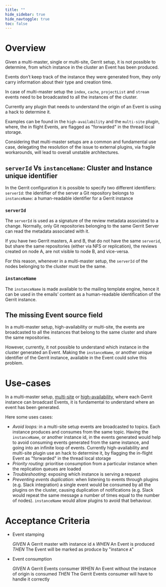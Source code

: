 ```yaml
---
title: ""
hide_sidebar: true
hide_navtoggle: true
toc: false
---
```


# Overview

Given a multi-master, single or multi-site, Gerrit setup, it is not possible to
determine, from which instance in the cluster an Event has been produced.

Events don’t keep track of the instance they were generated from, they only carry
information about their type and creation time.

In case of multi-master setup the `index`, `cache`, `projectList` and `stream`
events need to be broadcasted to all the instances of the cluster.

Currently any plugin that needs to understand the origin of an Event is using
a hack to determine it.

Examples can be found in the `high-availability` and the `multi-site` plugin,
where, the in flight Events, are flagged as "forwarded" in the thread local storage.

Considering that multi-master setups are a common and fundamental use case,
delegating the resolution of the issue to external plugins, via fragile workarounds,
will lead to overall unstable architectures.

## `serverId` Vs `instanceName`: Cluster and Instance unique identifier

In the Gerrit configuration it is possible to specify two different identifiers:
`serverId`: the identifier of the server a Git repository belongs to
`instanceName`: a human-readable identifier for a Gerrit instance

### `serverId`

The `serverId` is used as a signature of the review metadata associated to a change.
Normally, only Git repositories belonging to the same Gerrit Server can read the
metadata associated with it.

If you have two Gerrit masters, A and B, that do not have the same `serverid`, but
share the same repositories (either via NFS or replication), the reviews created
on node A, are not visible to node B, and vice-versa.

For this reason, whenever in a multi-master setup, the `serverId` of the nodes
belonging to the cluster must be the same.

### `instanceName`

The `instanceName` is made available to the mailing template engine, hence it can
be used in the emails’ content as a human-readable identification of the Gerrit
instance.

## The missing Event source field

In a multi-master setup, high-availability or multi-site, the events are broadcasted
to all the instances that belong to the same cluster and share the same repositories.

However, currently, it not possible to understand which instance in the cluster
generated an Event. Making the `instanceName`, or another unique identifier of
the Gerrit instance, available in the Event could solve this problem.

# Use-cases

In a multi-master setup, [multi-site](https://gerrit.googlesource.com/plugins/multi-site/)
or [high-availability](https://gerrit.googlesource.com/plugins/high-availability/),
where each Gerrit instance can broadcast Events, it is fundamental to understand
where an event has been generated.

Here some uses cases:

* _Avoid loops:_ in a multi-site setup events are broadcasted to topics. Each
instance produces and consumes from the same topic. Having the `instanceName`,
or another instance id, in the events generated would help to avoid consuming
events generated from the same instance, and going into an infinite loop of events.
Currently high-availability and multi-site plugin use an hack to determine it, by
flagging the in-flight Event as "forwarded" in the thread local storage
* _Priority routing_: prioritise consumption from a particular instance when the replication queues are loaded
* _Troubleshooting_: exposing which instance is serving a request
* _Preventing events duplication_: when listening to events through plugins
(e.g. Slack integration) a single event would be consumed by all the plugins on
the cluster, causing duplication of notifications (e.g. Slack would repeat the same
message a number of times equal to the number of nodes).
`instanceName` would allow plugins to avoid that behaviour.

# Acceptance Criteria

* Event stamping

  *GIVEN* A Gerrit master with instance id `A`
  *WHEN* An Event is produced
  *THEN* The Event will be marked as produce by "instance `A`"

* Event consumption

  *GIVEN* A Gerrit Events consumer
  *WHEN* An Event without the instance of origin is consumed
  *THEN* The Gerrit Events consumer will have to handle it correctly
